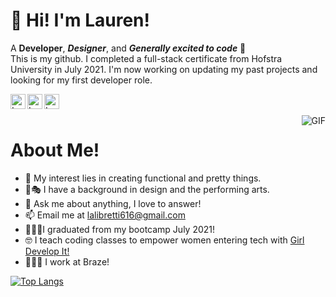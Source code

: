# :wave: Hi! I'm Lauren!
A **Developer**, ***Designer***, and ***Generally excited to code***  🚀
<br />
This is my github. I completed a full-stack certificate from Hofstra University in July 2021. I'm now working on updating my past projects and looking for my first developer role. 


<a href="https://https://www.linkedin.com/in/lauren-libretti/">
  <img align="left" alt="Lauren's LinkedIn" width="24px" src="https://cdn.jsdelivr.net/npm/simple-icons@v3/icons/linkedin.svg" />
</a>
<a href="https://www.instagram.com/lalibretti/">
  <img align="left" alt="Lauren's Instagram" width="24px" src="https://cdn.jsdelivr.net/npm/simple-icons@v3/icons/instagram.svg" />
</a>
<a href="https://www.facebook.com/profile.php?id=5138727">
  <img align="left" alt="Lauren's Facebook" width="24px" src="https://cdn.jsdelivr.net/npm/simple-icons@v3/icons/facebook.svg" />
</a>

<br />
<br />
 

  <img align="right" alt="GIF" src="https://media.giphy.com/media/24652QfeZzNIPzoH36/giphy.gif" />

# About Me!

- 🤔 My interest lies in creating functional and pretty things.
- 🎨🎭 I have a background in design and the performing arts. 
- 💬 Ask me about anything, I love to answer!
- 📫 Email me at [lalibretti616@gmail.com](mailto:lalibretti616@gmail.com)
- 👩🏻‍🎓I graduated from my bootcamp July 2021!
- 🤓 I teach coding classes to empower women entering tech with [Girl Develop It!](https://girldevelopit.com/)
- 👩🏻‍💻 I work at Braze! 

[![Top Langs](https://github-readme-stats.vercel.app/api/top-langs/?username=lalibretti&layout=compact)](https://github.com/lalibretti/github-readme-stats)

